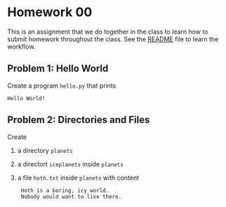 # Homework 00

This is an assignment that we do together in the class to learn how to
submit homework throughout the class. See the [README](README.md) file
to learn the workflow.

## Problem 1: Hello World

Create a program `hello.py` that prints 

    Hello World!


## Problem 2: Directories and Files

Create
1. a directory `planets` 
2. a directort `iceplanets` inside `planets`
3. a file `hoth.txt` inside `planets` with content

        Hoth is a boring, icy world.
	    Nobody would want to live there.
	  
	  



